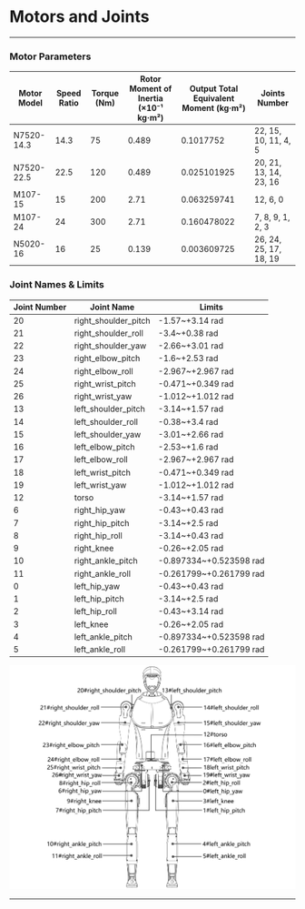 # Motors and Joints

---

### Motor Parameters

| Motor Model | Speed Ratio | Torque (Nm) | Rotor Moment of Inertia (×10⁻¹ kg·m²) | Output Total Equivalent Moment (kg·m²) | Joints Number |
| --- | --- | --- | --- | --- | --- |
| N7520-14.3 | 14.3 | 75 | 0.489 | 0.1017752 | 22, 15, 10, 11, 4, 5 |
| N7520-22.5 | 22.5 | 120 | 0.489 | 0.025101925 | 20, 21, 13, 14, 23, 16 |
| M107-15 | 15 | 200 | 2.71 | 0.063259741 | 12, 6, 0 |
| M107-24 | 24 | 300 | 2.71 | 0.160478022 | 7, 8, 9, 1, 2, 3 |
| N5020-16 | 16 | 25 | 0.139 | 0.003609725 | 26, 24, 25, 17, 18, 19 |

### Joint Names & Limits

| Joint Number | Joint Name | Limits |
| --- | --- | --- |
| 20 | right_shoulder_pitch | -1.57~+3.14 rad |
| 21 | right_shoulder_roll | -3.4~+0.38 rad |
| 22 | right_shoulder_yaw | -2.66~+3.01 rad |
| 23 | right_elbow_pitch | -1.6~+2.53 rad |
| 24 | right_elbow_roll | -2.967~+2.967 rad |
| 25 | right_wrist_pitch | -0.471~+0.349 rad |
| 26 | right_wrist_yaw | -1.012~+1.012 rad |
| 13 | left_shoulder_pitch | -3.14~+1.57 rad |
| 14 | left_shoulder_roll | -0.38~+3.4 rad |
| 15 | left_shoulder_yaw | -3.01~+2.66 rad |
| 16 | left_elbow_pitch | -2.53~+1.6 rad |
| 17 | left_elbow_roll | -2.967~+2.967 rad |
| 18 | left_wrist_pitch | -0.471~+0.349 rad |
| 19 | left_wrist_yaw | -1.012~+1.012 rad |
| 12 | torso | -3.14~+1.57 rad |
| 6 | right_hip_yaw | -0.43~+0.43 rad |
| 7 | right_hip_pitch | -3.14~+2.5 rad |
| 8 | right_hip_roll | -3.14~+0.43 rad |
| 9 | right_knee | -0.26~+2.05 rad |
| 10 | right_ankle_pitch | -0.897334~+0.523598 rad |
| 11 | right_ankle_roll | -0.261799~+0.261799 rad |
| 0 | left_hip_yaw | -0.43~+0.43 rad |
| 1 | left_hip_pitch | -3.14~+2.5 rad |
| 2 | left_hip_roll | -0.43~+3.14 rad |
| 3 | left_knee | -0.26~+2.05 rad |
| 4 | left_ankle_pitch | -0.897334~+0.523598 rad |
| 5 | left_ankle_roll | -0.261799~+0.261799 rad |

![image.png](../assets/h12_joint_numbers.png)

---